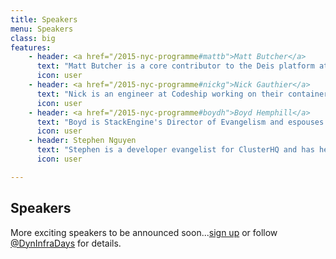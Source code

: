 ```yaml
---
title: Speakers
menu: Speakers
class: big
features:
    - header: <a href="/2015-nyc-programme#mattb">Matt Butcher</a>
      text: "Matt Butcher is a core contributor to the Deis platform at EngineYard."
      icon: user
    - header: <a href="/2015-nyc-programme#nickg">Nick Gauthier</a>
      text: "Nick is an engineer at Codeship working on their container-based Continuous Integration and Delivery platform."
      icon: user
    - header: <a href="/2015-nyc-programme#boydh">Boyd Hemphill</a>
      text: "Boyd is StackEngine's Director of Evangelism and espouses DevOps practices as they relate to Linux containers."
      icon: user
    - header: Stephen Nguyen
      text: "Stephen is a developer evangelist for ClusterHQ and has helped developers ship billions of stateless docker containers."
      icon: user

---
```


## Speakers

More exciting speakers to be announced soon...[sign up](../#connect) or follow [@DynInfraDays](https://twitter.com/DynInfraDays) for details.
